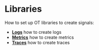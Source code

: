 # Libraries

How to set up OT libraries to create signals:

- **[Logs]** how to create logs
- **[Metrics]** how to create metrics
- **[Traces]** how to create traces

[Logs]: logs.md
[Metrics]: metrics.md
[Traces]: traces.md